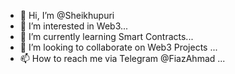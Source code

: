 - 👋 Hi, I’m @Sheikhupuri
- 👀 I’m interested in Web3...
- 🌱 I’m currently learning Smart Contracts...
- 💞️ I’m looking to collaborate on Web3 Projects ...
- 📫 How to reach me via Telegram @FiazAhmad ...

<!---
Sheikhupuri/Sheikhupuri is a ✨ special ✨ repository because its `README.md` (this file) appears on your GitHub profile.
You can click the Preview link to take a look at your changes.
--->
